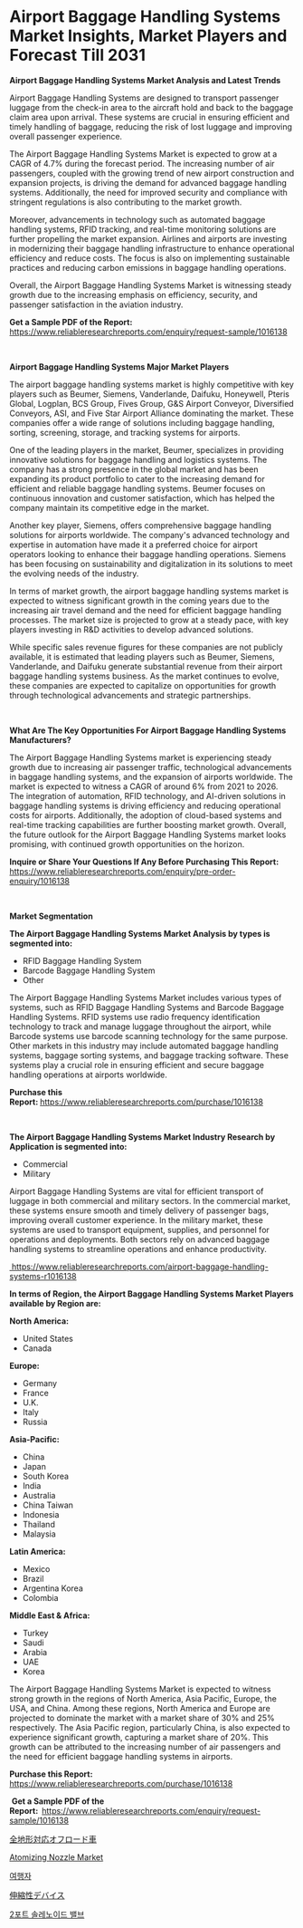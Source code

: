 <p><h1>Airport Baggage Handling Systems Market Insights, Market Players and Forecast Till 2031</h1></p><p><strong>Airport Baggage Handling Systems Market Analysis and Latest Trends</strong></p>
<p><p>Airport Baggage Handling Systems are designed to transport passenger luggage from the check-in area to the aircraft hold and back to the baggage claim area upon arrival. These systems are crucial in ensuring efficient and timely handling of baggage, reducing the risk of lost luggage and improving overall passenger experience.</p><p>The Airport Baggage Handling Systems Market is expected to grow at a CAGR of 4.7% during the forecast period. The increasing number of air passengers, coupled with the growing trend of new airport construction and expansion projects, is driving the demand for advanced baggage handling systems. Additionally, the need for improved security and compliance with stringent regulations is also contributing to the market growth.</p><p>Moreover, advancements in technology such as automated baggage handling systems, RFID tracking, and real-time monitoring solutions are further propelling the market expansion. Airlines and airports are investing in modernizing their baggage handling infrastructure to enhance operational efficiency and reduce costs. The focus is also on implementing sustainable practices and reducing carbon emissions in baggage handling operations.</p><p>Overall, the Airport Baggage Handling Systems Market is witnessing steady growth due to the increasing emphasis on efficiency, security, and passenger satisfaction in the aviation industry.</p></p>
<p><strong>Get a Sample PDF of the Report:&nbsp;</strong> <a href="https://www.reliableresearchreports.com/enquiry/request-sample/1016138">https://www.reliableresearchreports.com/enquiry/request-sample/1016138</a></p>
<p>&nbsp;</p>
<p><strong>Airport Baggage Handling Systems Major Market Players</strong></p>
<p><p>The airport baggage handling systems market is highly competitive with key players such as Beumer, Siemens, Vanderlande, Daifuku, Honeywell, Pteris Global, Logplan, BCS Group, Fives Group, G&S Airport Conveyor, Diversified Conveyors, ASI, and Five Star Airport Alliance dominating the market. These companies offer a wide range of solutions including baggage handling, sorting, screening, storage, and tracking systems for airports.</p><p>One of the leading players in the market, Beumer, specializes in providing innovative solutions for baggage handling and logistics systems. The company has a strong presence in the global market and has been expanding its product portfolio to cater to the increasing demand for efficient and reliable baggage handling systems. Beumer focuses on continuous innovation and customer satisfaction, which has helped the company maintain its competitive edge in the market.</p><p>Another key player, Siemens, offers comprehensive baggage handling solutions for airports worldwide. The company's advanced technology and expertise in automation have made it a preferred choice for airport operators looking to enhance their baggage handling operations. Siemens has been focusing on sustainability and digitalization in its solutions to meet the evolving needs of the industry.</p><p>In terms of market growth, the airport baggage handling systems market is expected to witness significant growth in the coming years due to the increasing air travel demand and the need for efficient baggage handling processes. The market size is projected to grow at a steady pace, with key players investing in R&D activities to develop advanced solutions.</p><p>While specific sales revenue figures for these companies are not publicly available, it is estimated that leading players such as Beumer, Siemens, Vanderlande, and Daifuku generate substantial revenue from their airport baggage handling systems business. As the market continues to evolve, these companies are expected to capitalize on opportunities for growth through technological advancements and strategic partnerships.</p></p>
<p>&nbsp;</p>
<p><strong>What Are The Key Opportunities For Airport Baggage Handling Systems Manufacturers?</strong></p>
<p><p>The Airport Baggage Handling Systems market is experiencing steady growth due to increasing air passenger traffic, technological advancements in baggage handling systems, and the expansion of airports worldwide. The market is expected to witness a CAGR of around 6% from 2021 to 2026. The integration of automation, RFID technology, and AI-driven solutions in baggage handling systems is driving efficiency and reducing operational costs for airports. Additionally, the adoption of cloud-based systems and real-time tracking capabilities are further boosting market growth. Overall, the future outlook for the Airport Baggage Handling Systems market looks promising, with continued growth opportunities on the horizon.</p></p>
<p><strong>Inquire or Share Your Questions If Any Before Purchasing This Report:</strong> <a href="https://www.reliableresearchreports.com/enquiry/pre-order-enquiry/1016138">https://www.reliableresearchreports.com/enquiry/pre-order-enquiry/1016138</a></p>
<p>&nbsp;</p>
<p><strong>Market Segmentation</strong></p>
<p><strong>The Airport Baggage Handling Systems Market Analysis by types is segmented into:</strong></p>
<p><ul><li>RFID Baggage Handling System</li><li>Barcode Baggage Handling System</li><li>Other</li></ul></p>
<p><p>The Airport Baggage Handling Systems Market includes various types of systems, such as RFID Baggage Handling Systems and Barcode Baggage Handling Systems. RFID systems use radio frequency identification technology to track and manage luggage throughout the airport, while Barcode systems use barcode scanning technology for the same purpose. Other markets in this industry may include automated baggage handling systems, baggage sorting systems, and baggage tracking software. These systems play a crucial role in ensuring efficient and secure baggage handling operations at airports worldwide.</p></p>
<p><strong>Purchase this Report:&nbsp;</strong><a href="https://www.reliableresearchreports.com/purchase/1016138">https://www.reliableresearchreports.com/purchase/1016138</a></p>
<p>&nbsp;</p>
<p><strong>The Airport Baggage Handling Systems Market Industry Research by Application is segmented into:</strong></p>
<p><ul><li>Commercial</li><li>Military</li></ul></p>
<p><p>Airport Baggage Handling Systems are vital for efficient transport of luggage in both commercial and military sectors. In the commercial market, these systems ensure smooth and timely delivery of passenger bags, improving overall customer experience. In the military market, these systems are used to transport equipment, supplies, and personnel for operations and deployments. Both sectors rely on advanced baggage handling systems to streamline operations and enhance productivity.</p></p>
<p><a href="https://www.reliableresearchreports.com/airport-baggage-handling-systems-r1016138">&nbsp;https://www.reliableresearchreports.com/airport-baggage-handling-systems-r1016138</a></p>
<p><strong>In terms of Region, the Airport Baggage Handling Systems Market Players available by Region are:</strong></p>
<p>
    <p> <strong> North America: </strong>
        <ul>
            <li>United States</li>
            <li>Canada</li>
        </ul>
        </p> 
    <p> <strong> Europe: </strong>
        <ul>
            <li>Germany</li>
            <li>France</li>
            <li>U.K.</li>
            <li>Italy</li>
            <li>Russia</li>
        </ul>
        </p> 
    <p> <strong> Asia-Pacific: </strong>
        <ul>
            <li>China</li>
            <li>Japan</li>
            <li>South Korea</li>
            <li>India</li>
            <li>Australia</li>
            <li>China Taiwan</li>
            <li>Indonesia</li>
            <li>Thailand</li>
            <li>Malaysia</li>
        </ul>
        </p> 
    <p> <strong> Latin America: </strong>
        <ul>
            <li>Mexico</li>
            <li>Brazil</li>
            <li>Argentina Korea</li>
            <li>Colombia</li>
        </ul>
        </p> 
    <p> <strong> Middle East & Africa: </strong>
        <ul>
            <li>Turkey</li>
            <li>Saudi</li>
            <li>Arabia</li>
            <li>UAE</li>
            <li>Korea</li>
        </ul>
    </p>
    </p>
<p><p>The Airport Baggage Handling Systems Market is expected to witness strong growth in the regions of North America, Asia Pacific, Europe, the USA, and China. Among these regions, North America and Europe are projected to dominate the market with a market share of 30% and 25% respectively. The Asia Pacific region, particularly China, is also expected to experience significant growth, capturing a market share of 20%. This growth can be attributed to the increasing number of air passengers and the need for efficient baggage handling systems in airports.</p></p>
<p><strong>Purchase this Report: </strong><a href="https://www.reliableresearchreports.com/purchase/1016138">https://www.reliableresearchreports.com/purchase/1016138</a></p>
<p>&nbsp;<strong>Get a Sample PDF of the Report:&nbsp;&nbsp;</strong><a href="https://www.reliableresearchreports.com/enquiry/request-sample/1016138">https://www.reliableresearchreports.com/enquiry/request-sample/1016138</a></p>
<p><strong></strong></p>
<p><p><a href="https://github.com/RodHoppe07/Market-Research-Report-List-2/blob/main/4503448159165.md">全地形対応オフロード車</a></p><p><a href="https://github.com/brentleyjimmiealvaradoz4l1rea/Market-Research-Report-List-3/blob/main/atomizing-nozzle-market.md">Atomizing Nozzle Market</a></p><p><a href="https://github.com/AnthonyWratten/Market-Research-Report-List-1/blob/main/1101383170708.md">여행자</a></p><p><a href="https://github.com/reliezer65/Market-Research-Report-List-2/blob/main/6676904159166.md">伸縮性デバイス</a></p><p><a href="https://github.com/plelbej847484502/Market-Research-Report-List-2/blob/main/8755192170709.md">2포트 솔레노이드 밸브</a></p></p>